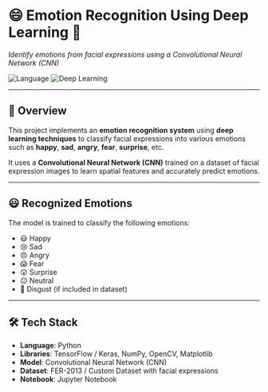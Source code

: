 # 😄 Emotion Recognition Using Deep Learning 🧠  
_Identify emotions from facial expressions using a Convolutional Neural Network (CNN)_

![Language](https://img.shields.io/badge/Language-Python-blue)
![Deep Learning](https://img.shields.io/badge/Framework-Keras%2FTensorFlow-orange)

---

## 📌 Overview

This project implements an **emotion recognition system** using **deep learning techniques** to classify facial expressions into various emotions such as **happy**, **sad**, **angry**, **fear**, **surprise**, etc.

It uses a **Convolutional Neural Network (CNN)** trained on a dataset of facial expression images to learn spatial features and accurately predict emotions.

---

## 😃 Recognized Emotions

The model is trained to classify the following emotions:

- 😃 Happy  
- 😢 Sad  
- 😠 Angry  
- 😱 Fear  
- 😲 Surprise  
- 😐 Neutral  
- 🤢 Disgust (if included in dataset)

---

## 🛠️ Tech Stack

- **Language**: Python  
- **Libraries**: TensorFlow / Keras, NumPy, OpenCV, Matplotlib  
- **Model**: Convolutional Neural Network (CNN)  
- **Dataset**: FER-2013 / Custom Dataset with facial expressions  
- **Notebook**: Jupyter Notebook  
